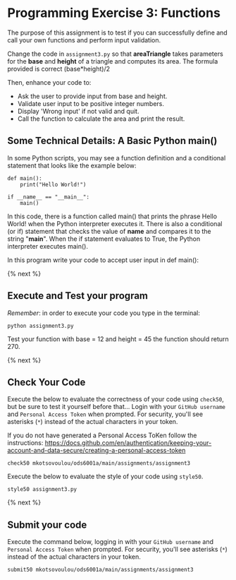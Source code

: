 # Programming Exercise 3: Functions
The purpose of this assignment is to test if you can successfully define and call your own functions and perform input validation.

Change the code in `assignment3.py` so that **areaTriangle** takes parameters for the **base** and **height** of a triangle and computes its area. 
The formula provided is correct (base*height)/2

Then, enhance your code to:
- Ask the user to provide input from base and height.
- Validate user input to be positive integer numbers.
- Display 'Wrong input' if not valid and quit.
- Call the function to calculate the area and print the result. 


## Some Technical Details: A Basic Python main()

In some Python scripts, you may see a function definition and a conditional statement that looks like the example below:
```
def main():
    print("Hello World!")

if __name__ == "__main__":
    main()
```
In this code, there is a function called main() that prints the phrase Hello World! when the Python interpreter executes it. There is also a conditional (or if) statement that checks the value of __name__ and compares it to the string "__main__". When the if statement evaluates to True, the Python interpreter executes main().

In this program write your code to accept user input in def main():


{% next %}

## Execute and Test your program 

*Remember*: in order to execute your code you type in the terminal:

```
python assignment3.py
```

Test your function with base = 12 and height = 45 the function should return 270.


{% next %}

## Check Your Code

Execute the below to evaluate the correctness of your code using `check50`, but be sure to test it yourself before that...
Login with your `GitHub username` and `Personal Access Token` when prompted. For security, you'll see asterisks (`*`) instead of the actual characters in your token. 

If you do not have generated a Personal Access ToKen follow the instructions: 
https://docs.github.com/en/authentication/keeping-your-account-and-data-secure/creating-a-personal-access-token

```
check50 mkotsovoulou/ods6001a/main/assignments/assignment3
```

Execute the below to evaluate the style of your code using `style50`.

```
style50 assignment3.py
```

{% next %}

## Submit your code

Execute the command below, logging in with your `GitHub username` and `Personal Access Token` when prompted. For security, you'll see asterisks (`*`) instead of the actual characters in your token. 

```
submit50 mkotsovoulou/ods6001a/main/assignments/assignment3
```

